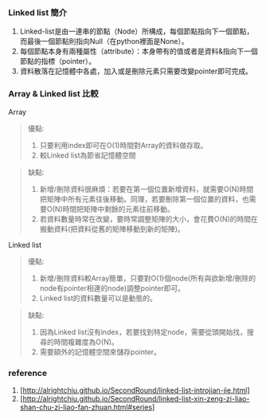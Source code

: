 ### Linked list 簡介
1.  Linked-list是由一連串的節點（Node）所構成，每個節點指向下一個節點，而最後一個節點則指向Null（在python裡面是None）。
2.  每個節點本身有兩種屬性（attribute）：本身帶有的值或者是資料&指向下一個節點的指標（pointer）。
3.  資料散落在記憶體中各處，加入或是刪除元素只需要改變pointer即可完成。


### Array & Linked list 比較
Array
> 優點: 
> 1.  只要利用index即可在O(1)時間對Array的資料做存取。
> 2.  較Linked list為節省記憶體空間

> 缺點:
> 1.  新增/刪除資料很麻煩：若要在第一個位置新增資料，就需要O(N)時間把矩陣中所有元素往後移動。同理，若要刪除第一個位置的資料，也需要O(N)時間把矩陣中剩餘的元素往前移動。
> 2.  若資料數量時常在改變，要時常調整矩陣的大小，會花費O(N)的時間在搬動資料(把資料從舊的矩陣移動到新的矩陣)。

Linked list
> 優點:
> 1.  新增/刪除資料較Array簡單，只要對O(1)個node(所有與欲新增/刪除的node有pointer相連的node)調整pointer即可。
> 2.  Linked list的資料數量可以是動態的。

> 缺點:
> 1.  因為Linked list沒有index，若要找到特定node，需要從頭開始找，搜尋的時間複雜度為O(N)。
> 2.  需要額外的記憶體空間來儲存pointer。


### reference
1. [http://alrightchiu.github.io/SecondRound/linked-list-introjian-jie.html]
2. [http://alrightchiu.github.io/SecondRound/linked-list-xin-zeng-zi-liao-shan-chu-zi-liao-fan-zhuan.html#series]
